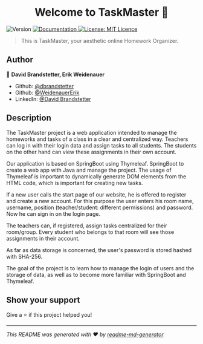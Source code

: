 <h1 align="center">Welcome to TaskMaster 👋</h1>
<p>
  <img alt="Version" src="https://img.shields.io/badge/version-1.0-blue.svg?cacheSeconds=2592000" />
  <a href="https://github.com/WeidenauerErik/Task-Master" target="_blank">
    <img alt="Documentation" src="https://img.shields.io/badge/documentation-yes-brightgreen.svg" />
  </a>
  <a href="#" target="_blank">
    <img alt="License: MIT Licence" src="https://img.shields.io/badge/License-MIT Licence-yellow.svg" />
  </a>
</p>

> This is TaskMaster, your aesthetic online Homework Organizer.
> 

## Author

👤 **David Brandstetter, Erik Weidenauer**

* Github: [@dbrandstetter](https://github.com/dbrandstetter)
* Github: [@WeidenauerErik](https://github.com/WeidenauerErik)
* LinkedIn: [@David Brandstetter](https://linkedin.com/in/david-brandstetter-it)

## Description

The TaskMaster project is a web application intended to manage the homeworks and tasks of a class in a clear and centralized way.
Teachers can log in with their login data and assign tasks to all students.
The students on the other hand can view these assignments in their own account.

Our application is based on SpringBoot using Thymeleaf.
SpringBoot to create a web app with Java and manage the project.
The usage of Thymeleaf is important to dynamically generate DOM elements from the HTML code, which is important for creating new tasks.

If a new user calls the start page of our website, he is offered to register and create a new account.
For this purpose the user enters his room name, username, position (teacher/student: different permissions) and password.
Now he can sign in on the login page.

The teachers can, if registered, assign tasks centralized for their room/group.
Every student who belongs to that room will see those assignments in their account.

As far as data storage is concerned, the user's password is stored hashed with SHA-256.

The goal of the project is to learn how to manage the login of users and the storage of data, as well as to become more familiar with SpringBoot and Thymeleaf.

## Show your support

Give a ⭐️ if this project helped you!

***
_This README was generated with ❤️ by [readme-md-generator](https://github.com/kefranabg/readme-md-generator)_
